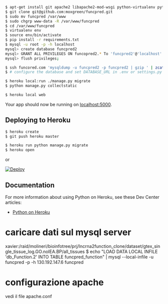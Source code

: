 ```sh
$ apt-get install git apache2 libapache2-mod-wsgi python-virtualenv python-dev libmysqlclient-dev mysql-server
$ git clone git@github.com:moxgreen/funcpred.git
$ sudo mv funcpred /var/www
$ sudo chgrp www-data -R /var/www/funcpred
$ cd /var/www/funcpred
$ virtualenv env
$ source env/bin/activate
$ pip install -r requirements.txt
$ mysql -u root -p -h localhost
mysql> create database funcpred2
mysql> GRANT ALL PRIVILEGES ON funcopred2.* To 'funcpred2'@'localhost' IDENTIFIED BY 'funcpred';
mysql> flush privileges;

$ ssh funcored.com 'mysqldump -u funcpred2 -p funcpred2 | gzip ' | zcat | mysql -u funcpred2 -p funcpred2
$ # configure the database and set DATABASE_URL in .env or settings.py

$ heroku local:run ./manage.py migrate
$ python manage.py collectstatic

$ heroku local web
```

Your app should now be running on [localhost:5000](http://localhost:5000/).

## Deploying to Heroku

```sh
$ heroku create
$ git push heroku master

$ heroku run python manage.py migrate
$ heroku open
```
or

[![Deploy](https://www.herokucdn.com/deploy/button.png)](https://heroku.com/deploy)

## Documentation

For more information about using Python on Heroku, see these Dev Center articles:

- [Python on Heroku](https://devcenter.heroku.com/categories/python)

# caricare dati sul mysql server
xavier:/raid/molineri/bioinfotree/prj/lncrna2function_clone/dataset/gtex_single_tissue_log.GO.noIEA.BP/all_tissues
$ echo "LOAD DATA LOCAL INFILE 'db_Function.2' INTO TABLE funcpred_function" | mysql --local-infile -u funcpred -p -h 130.192.147.6 funcpred

# configurazione apache
vedi il file apache.conf 
